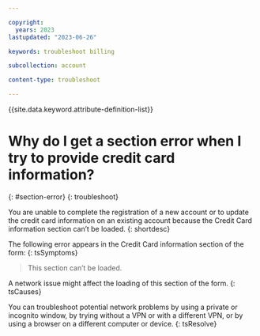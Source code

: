 ```yaml
---

copyright:
  years: 2023
lastupdated: "2023-06-26"

keywords: troubleshoot billing

subcollection: account

content-type: troubleshoot

---
```


{{site.data.keyword.attribute-definition-list}}

# Why do I get a section error when I try to provide credit card information?
{: #section-error}
{: troubleshoot}

You are unable to complete the registration of a new account or to update the credit card information on an existing account because the Credit Card information section can’t be loaded.
{: shortdesc}

The following error appears in the Credit Card information section of the form:
{: tsSymptoms}

>This section can’t be loaded.

A network issue might affect the loading of this section of the form.
{: tsCauses}

You can troubleshoot potential network problems by using a private or incognito window, by trying without a VPN or with a different VPN, or by using a browser on a different computer or device.
{: tsResolve}

